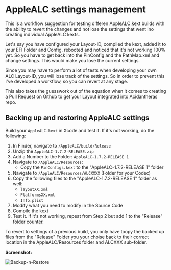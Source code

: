 # AppleALC settings management
This is a workflow suggestion for testing differen AppleALC.kext builds with the ability to revert the changes and not lose the settings that went ino creating individual AppleALC kexts. 

Let's say you have configured your Layout-ID, compiled the kext, added it to your EFI Folder and Config, rebooted and noticed that it's not working 100% yet. So you have to get back into the PinConfig and the PathMap.xml and change settings. This would make you lose the current settings.

Since you may have to perform a lot of tests when developing your own ALC Layout-ID, you will lose track of the settings. So in order to prevent this I've developed a workflow, so you can revert at any stage.

This also takes the guesswork out of the equation when it comes to creating a Pull Request on Github to get your Layout integrated into Acidantheras repo.

## Backing up and restoring AppleALC settings
Build your `AppleALC.kext` in Xcode and test it. If it's not working, do the following:

1. In Finder, navigate to `/AppleALC/build/Release`
2. Unzip the `AppleALC-1.7.2-RELEASE.zip` 
3. Add a Number to the Folder: `AppleALC-1.7.2-RELEASE 1`
4. Navigate to `/AppleALC/Resources`:
	- Copy the `PinConfigs.kext` to the "AppleALC-1.7.2-RELEASE 1" folder
6. Navigate to `/AppleALC/Resources/ALCXXXX` (Folder for your Codec)
7. Copy the following files to the "AppleALC-1.7.2-RELEASE 1" folder as well:
	- `layoutXX.xml`
	- `PlatformsXX.xml`
	- `Info.plist`
8. Modify what you need to modify in the Source Code
9. Compile the kext
10. Test it. If it's not working, repeat from Step 2 but add 1 to the "Release" folder counter.

To revert to settings of a previous build, you only have toopy the backed up files from the "Release" Folder you your choise back to their correct location in the AppleALC/Resources folder and ALCXXX sub-folder.

**Screenshot:** 

![Backup-n-Restore](https://user-images.githubusercontent.com/76865553/172054278-8b98ab30-97a6-4a64-b705-d560b11f13c0.png)
